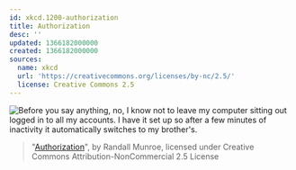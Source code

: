 ```yaml
---
id: xkcd.1200-authorization
title: Authorization
desc: ''
updated: 1366182000000
created: 1366182000000
sources:
  name: xkcd
  url: 'https://creativecommons.org/licenses/by-nc/2.5/'
  license: Creative Commons 2.5
---
```

![Before you say anything, no, I know not to leave my computer sitting out logged in to all my accounts. I have it set up so after a few minutes of inactivity it automatically switches to my brother's.](https://imgs.xkcd.com/comics/authorization.png)
> "[Authorization](https://xkcd.com/1200/)", by Randall Munroe, licensed under Creative Commons Attribution-NonCommercial 2.5 License
